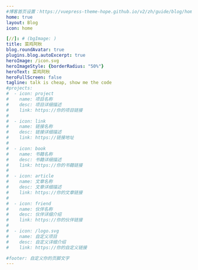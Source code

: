 ```yaml
---
#博客首页设置：https://vuepress-theme-hope.github.io/v2/zh/guide/blog/home.html
home: true
layout: Blog
icon: home

[//]: # (bgImage: )
title: 菜鸡阿秋
blog.roundAvatar: true
plugins.blog.autoExcerpt: true
heroImage: /icon.svg
heroImageStyle: {borderRadius: "50%"} 
heroText: 菜鸡阿秋
heroFullScreen: false 
tagline: talk is cheap, show me the code 
#projects:
#  - icon: project
#    name: 项目名称
#    desc: 项目详细描述
#    link: https://你的项目链接
#
#  - icon: link
#    name: 链接名称
#    desc: 链接详细描述
#    link: https://链接地址
#
#  - icon: book
#    name: 书籍名称
#    desc: 书籍详细描述
#    link: https://你的书籍链接
#
#  - icon: article
#    name: 文章名称
#    desc: 文章详细描述
#    link: https://你的文章链接
#
#  - icon: friend
#    name: 伙伴名称
#    desc: 伙伴详细介绍
#    link: https://你的伙伴链接
#
#  - icon: /logo.svg
#    name: 自定义项目
#    desc: 自定义详细介绍
#    link: https://你的自定义链接

#footer: 自定义你的页脚文字
---
```

